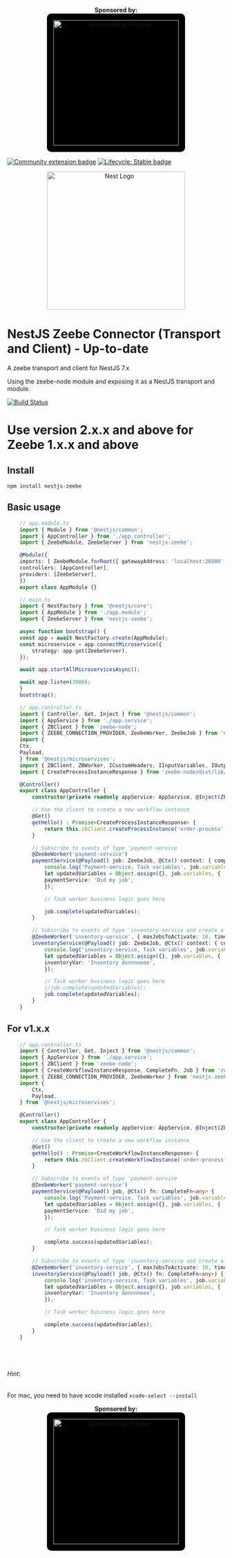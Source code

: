 <p align="center">
<b>Sponsored by:</b>
<br />
  <a href="http://precise.credit"><img src="https://precise.credit/wp-content/uploads/2021/06/precise-logo-light.png" alt="Sponsored by Precise" width="290" style="background-color: black; padding: 15px; border-radius: 10px" /></a>
</p>

[![Community extension badge](https://img.shields.io/badge/Community%20Extension-An%20open%20source%20community%20maintained%20project-FF4700)](https://github.com/camunda-community-hub/community) [![Lifecycle: Stable badge](https://img.shields.io/badge/Lifecycle-Stable-brightgreen)](https://github.com/Camunda-Community-Hub/community/blob/main/extension-lifecycle.md#stable-)



<p align="center">
  <a href="http://nestjs.com"><img src="https://nestjs.com/img/logo_text.svg" alt="Nest Logo" width="320" /></a>
</p>

# NestJS Zeebe Connector (Transport and Client) - Up-to-date
A zeebe transport and client for NestJS 7.x

Using the zeebe-node module and exposing it as a NestJS transport and module.

<p align="center">
  
[![Build Status](https://dansh.visualstudio.com/nestjs-zeebe/_apis/build/status/camunda-community-hub.nestjs-zeebe?branchName=master)](https://dansh.visualstudio.com/nestjs-zeebe/_build/latest?definitionId=2&branchName=master)

</p>


# Use version 2.x.x and above for Zeebe 1.x.x and above

## Install
    npm install nestjs-zeebe

## Basic usage


```ts
    // app.module.ts
    import { Module } from '@nestjs/common';
    import { AppController } from './app.controller';
    import { ZeebeModule, ZeebeServer } from 'nestjs-zeebe';

    @Module({
    imports: [ ZeebeModule.forRoot({ gatewayAddress: 'localhost:26500' })],
    controllers: [AppController],
    providers: [ZeebeServer],
    })
    export class AppModule {}
```

```ts
    // main.ts
    import { NestFactory } from '@nestjs/core';
    import { AppModule } from './app.module';
    import { ZeebeServer } from 'nestjs-zeebe';

    async function bootstrap() {
    const app = await NestFactory.create(AppModule);
    const microservice = app.connectMicroservice({
        strategy: app.get(ZeebeServer),
    });

    await app.startAllMicroservicesAsync();

    await app.listen(3000);
    }
    bootstrap();

```

```ts
    // app.controller.ts
    import { Controller, Get, Inject } from '@nestjs/common';
    import { AppService } from './app.service';
    import { ZBClient } from 'zeebe-node';
    import { ZEEBE_CONNECTION_PROVIDER, ZeebeWorker, ZeebeJob } from 'nestjs-zeebe';
    import {
    Ctx,
    Payload,
    } from '@nestjs/microservices';
    import { ZBClient, ZBWorker, ICustomHeaders, IInputVariables, IOutputVariables, CompleteFn } from 'zeebe-node';
    import { CreateProcessInstanceResponse } from 'zeebe-node/dist/lib/interfaces-grpc-1.0';

    @Controller()
    export class AppController {
        constructor(private readonly appService: AppService, @Inject(ZEEBE_CONNECTION_PROVIDER) private readonly zbClient: ZBClient) {}

        // Use the client to create a new workflow instance
        @Get()
        getHello() : Promise<CreateProcessInstanceResponse> {
            return this.zbClient.createProcessInstance('order-process', { test: 1, or: 'romano'});
        }

        // Subscribe to events of type 'payment-service
        @ZeebeWorker('payment-service')
        paymentService(@Payload() job: ZeebeJob, @Ctx() context: { complete: CompleteFn<IOutputVariables>, worker: ZBWorker<IInputVariables, ICustomHeaders, IOutputVariables> }) {
            console.log('Payment-service, Task variables', job.variables);
            let updatedVariables = Object.assign({}, job.variables, {
            paymentService: 'Did my job',
            });

            // Task worker business logic goes here

            job.complete(updatedVariables);
        }

        // Subscribe to events of type 'inventory-service and create a worker with the options as passed below (zeebe-node ZBWorkerOptions)
        @ZeebeWorker('inventory-service', { maxJobsToActivate: 10, timeout: 300 })
        inventoryService(@Payload() job: ZeebeJob, @Ctx() context: { complete: CompleteFn<IOutputVariables>, worker: ZBWorker<IInputVariables, ICustomHeaders, IOutputVariables> }) {
            console.log('inventory-service, Task variables', job.variables);
            let updatedVariables = Object.assign({}, job.variables, {
            inventoryVar: 'Inventory donnnneee',
            });

            // Task worker business logic goes here
            //job.complete(updatedVariables);
            job.complete(updatedVariables);
        }
    }

```

## For v1.x.x

```ts
    // app.controller.ts
    import { Controller, Get, Inject } from '@nestjs/common';
    import { AppService } from './app.service';
    import { ZBClient } from 'zeebe-node';
    import { CreateWorkflowInstanceResponse, CompleteFn, Job } from 'zeebe-node/interfaces';
    import { ZEEBE_CONNECTION_PROVIDER, ZeebeWorker } from 'nestjs-zeebe';
    import {
        Ctx,
        Payload,
    } from '@nestjs/microservices';

    @Controller()
    export class AppController {
        constructor(private readonly appService: AppService, @Inject(ZEEBE_CONNECTION_PROVIDER) private readonly zbClient: ZBClient) {}

        // Use the client to create a new workflow instance
        @Get()
        getHello() : Promise<CreateWorkflowInstanceResponse> {
            return this.zbClient.createWorkflowInstance('order-process', { test: 1, or: 'romano'});
        }

        // Subscribe to events of type 'payment-service
        @ZeebeWorker('payment-service')
        paymentService(@Payload() job, @Ctx() fn: CompleteFn<any> {
            console.log('Payment-service, Task variables', job.variables);
            let updatedVariables = Object.assign({}, job.variables, {
            paymentService: 'Did my job',
            });

            // Task worker business logic goes here

            complete.success(updatedVariables);
        }

        // Subscribe to events of type 'inventory-service and create a worker with the options as passed below (zeebe-node ZBWorkerOptions)
        @ZeebeWorker('inventory-service', { maxJobsToActivate: 10, timeout: 300 })
        inventoryService(@Payload() job, @Ctx() fn: CompleteFn<any>) {
            console.log('inventory-service, Task variables', job.variables);
            let updatedVariables = Object.assign({}, job.variables, {
            inventoryVar: 'Inventory donnnneee',
            });

            // Task worker business logic goes here

            complete.success(updatedVariables);
        }
    }

```



<br /><br />
###### Hint:
For mac, you need to have xcode installed
```xcode-select --install```

<p align="center">
<b>Sponsored by:</b>
<br />
  <a href="http://precise.credit"><img src="https://precise.credit/wp-content/uploads/2021/06/precise-logo-light.png" alt="Sponsored by Precise" width="290" style="background-color: black; padding: 15px; border-radius: 10px" /></a>
</p>